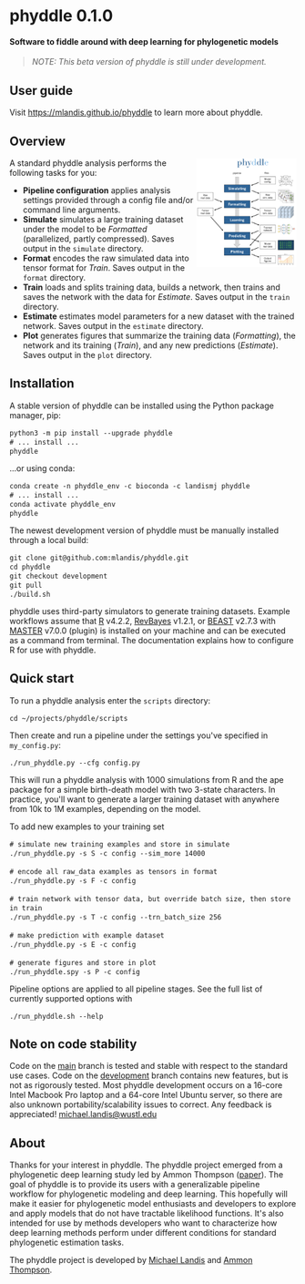 # phyddle 0.1.0

#### Software to fiddle around with deep learning for phylogenetic models

> *NOTE: This beta version of phyddle is still under development.*

## User guide
Visit https://mlandis.github.io/phyddle to learn more about phyddle.

## Overview

<img align="right" src="https://github.com/landislab/landislab.github.io/blob/5bb4685a12ebf4c99dd773de6d87b44cc3c47090/assets/research/img/phyddle_pipeline.png?raw=true" width="35%">

A standard phyddle analysis performs the following tasks for you:

- **Pipeline configuration** applies analysis settings provided through a config file and/or command line arguments.
- **Simulate** simulates a large training dataset under the model to be *Formatted* (parallelized, partly compressed). Saves output in the `simulate` directory.
- **Format** encodes the raw simulated data into tensor format for *Train*. Saves output in the `format` directory.
- **Train** loads and splits training data, builds a network, then trains and saves the network with the data for *Estimate*. Saves output in the `train` directory.
- **Estimate** estimates model parameters for a new dataset with the trained network. Saves output in the `estimate` directory.
- **Plot** generates figures that summarize the training data (*Formatting*), the network and its training (*Train*), and any new predictions (*Estimate*). Saves output in the `plot` directory.


## Installation

A stable version of phyddle can be installed using the Python package manager, pip:

```shell
python3 -m pip install --upgrade phyddle
# ... install ...
phyddle
```

...or using conda:

```shell
conda create -n phyddle_env -c bioconda -c landismj phyddle
# ... install ...
conda activate phyddle_env
phyddle
```

The newest development version of phyddle must be manually installed through a local build:
```shell
git clone git@github.com:mlandis/phyddle.git
cd phyddle
git checkout development
git pull
./build.sh
```

phyddle uses third-party simulators to generate training datasets. Example workflows assume that [R](https://cran.r-project.org) v4.2.2, [RevBayes](https://revbayes.github.io) v1.2.1, or [BEAST](https://www.beast2.org/) v2.7.3 with [MASTER](https://github.com/tgvaughan/MASTER) v7.0.0 (plugin) is installed on your machine and can be executed as a command from terminal. The documentation explains how to configure R for use with phyddle.

## Quick start

To run a phyddle analysis enter the `scripts` directory:
```shell
cd ~/projects/phyddle/scripts
```

Then create and run a pipeline under the settings you've specified in `my_config.py`:
```shell
./run_phyddle.py --cfg config.py
```

This will run a phyddle analysis with 1000 simulations from R and the ape package for a simple birth-death model with two 3-state characters. In practice, you'll want to generate a larger training dataset with anywhere from 10k to 1M examples, depending on the model.

To add new examples to your training set
```shell
# simulate new training examples and store in simulate
./run_phyddle.py -s S -c config --sim_more 14000

# encode all raw_data examples as tensors in format
./run_phyddle.py -s F -c config

# train network with tensor data, but override batch size, then store in train
./run_phyddle.py -s T -c config --trn_batch_size 256

# make prediction with example dataset
./run_phyddle.py -s E -c config

# generate figures and store in plot
./run_phyddle.spy -s P -c config
```

Pipeline options are applied to all pipeline stages. See the full list of currently supported options with
```shell
./run_phyddle.sh --help
```

## Note on code stability

Code on the [main](https://github.com/mlandis/phyddle/tree/main) branch is tested and stable with respect to the standard use cases. Code on the [development](https://github.com/mlandis/phyddle/tree/development) branch contains new features, but is not as rigorously tested. Most phyddle development occurs on a 16-core Intel Macbook Pro laptop and a 64-core Intel Ubuntu server, so there are also unknown portability/scalability issues to correct. Any feedback is appreciated! [michael.landis@wustl.edu](mailto:michael.landis@wustl.edu)

## About
Thanks for your interest in phyddle. The phyddle project emerged from a phylogenetic deep learning study led by Ammon Thompson ([paper](https://www.biorxiv.org/content/10.1101/2023.02.08.527714v2)). The goal of phyddle is to provide its users with a generalizable pipeline workflow for phylogenetic modeling and deep learning. This hopefully will make it easier for phylogenetic model enthusiasts and developers to explore and apply models that do not have tractable likelihood functions. It's also intended for use by methods developers who want to characterize how deep learning methods perform under different conditions for standard phylogenetic estimation tasks.

The phyddle project is developed by [Michael Landis](https://landislab.org) and [Ammon Thompson](https://scholar.google.com/citations?user=_EpmmTwAAAAJ&hl=en&oi=ao).


